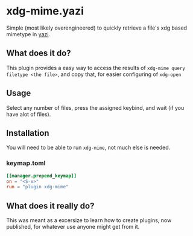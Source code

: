 # xdg-mime.yazi

Simple (most likely overengineered) to quickly retrieve a file's xdg based mimetype in [yazi](https://github.com/sxyazi/yazi).

## What does it do?

This plugin provides a easy way to access the results of `xdg-mime query filetype <the file>`, and copy that, for easier configuring of `xdg-open`

## Usage

Select any number of files, press the assigned keybind, and wait (if you have alot of files).

## Installation

You will need to be able to run `xdg-mime`, not much else is needed.

### keymap.toml
```toml
[[manager.prepend_keymap]]
on = "<S-x>"
run = "plugin xdg-mime"
```

## What does it really do?

This was meant as a excersize to learn how to create plugins, now published, for whatever use anyone might get from it.
